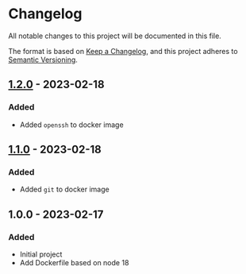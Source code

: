 # Changelog

All notable changes to this project will be documented in this file.

The format is based on [Keep a Changelog](https://keepachangelog.com/en/1.0.0/),
and this project adheres to [Semantic Versioning](https://semver.org/spec/v2.0.0.html).

## [1.2.0] - 2023-02-18
### Added
- Added `openssh` to docker image

## [1.1.0] - 2023-02-18
### Added
- Added `git` to docker image

## 1.0.0 - 2023-02-17
### Added
- Initial project
- Add Dockerfile based on node 18

[1.2.0]: https://github.com/jkniest/pnpm-docker/compare/1.1.0...1.2.0
[1.1.0]: https://github.com/jkniest/pnpm-docker/compare/1.0.0...1.1.0

